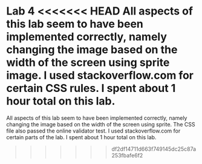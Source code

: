 Lab 4
<<<<<<< HEAD
All aspects of this lab seem to have been implemented correctly, namely changing the image based on the width of the screen using sprite image.
I used stackoverflow.com for certain CSS rules.
I spent about 1 hour total on this lab.
=======
All aspects of this lab seem to have been implemented correctly, namely changing the image based on the width of the screen using sprite. The CSS file also passed the online validator test.
I used stackoverflow.com for certain parts of the lab.
I spent about 1 hour total on this lab.
>>>>>>> df2df14711d663f749145dc25c87a253fbafe6f2
